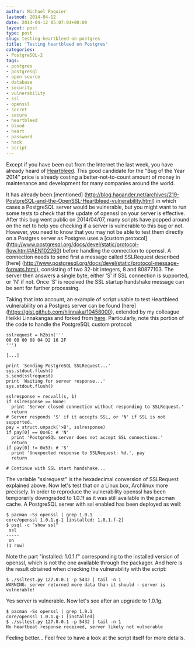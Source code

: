 ```yaml
---
author: Michael Paquier
lastmod: 2014-04-12
date: 2014-04-12 05:07:04+00:00
layout: post
type: post
slug: testing-heartbleed-on-postgres
title: 'Testing heartbleed on Postgres'
categories:
- PostgreSQL-2
tags:
- postgres
- postgresql
- open source
- database
- security
- vulnerability
- ssl
- openssl
- secret
- secure
- heartbleed
- blood
- heart
- password
- hack
- script
---
```

Except if you have been cut from the Internet the last week, you have already
heard of [Heartbleed](http://heartbleed.com/). This good candidate for the "Bug
of the Year 2014" price is already costing a better-not-to-count amount of money
in maintenance and development for many companies around the world.

It has already been [mentioned]
(http://blog.hagander.net/archives/219-PostgreSQL-and-the-OpenSSL-Heartbleed-vulnerability.html)
in which cases a PostgreSQL server would be vulnerable, but you might want
to run some tests to check that the update of openssl on your server is effective.
After this bug went public on 2014/04/07, many scripts have popped around on the
net to help you checking if a server is vulnerable to this bug or not. However,
you need to know that you may not be able to test them directly on a Postgres
server as Postgres uses a [custom protocol]
(http://www.postgresql.org/docs/devel/static/protocol-flow.html#AEN102260)
before handling the connection to openssl. A connection needs to send first
a message called SSLRequest described [here]
(http://www.postgresql.org/docs/devel/static/protocol-message-formats.html),
consisting of two 32-bit integers, 8 and 80877103. The server then answers
a single byte, either 'S' if SSL connection is supported, or 'N' if not.
Once 'S' is received the SSL startup handshake message can be sent for
further processing.

Taking that into account, an example of script usable to test Heartbleed
vulnerability on a Postgres server can be found [here]
(https://gist.github.com/hlinnaka/10458000), extended by my colleague
Heikki Linnakangas and forked from [here](https://gist.github.com/sh1n0b1/10100394).
Particularly, note this portion of the code to handle the PostgreSQL custom
protocol:

    sslrequest = h2bin('''
    00 00 00 08 04 D2 16 2F
    ''')

    [...]

    print 'Sending PostgreSQL SSLRequest...'
    sys.stdout.flush()
    s.send(sslrequest)
    print 'Waiting for server response...'
    sys.stdout.flush()

    sslresponse = recvall(s, 1)
    if sslresponse == None:
      print 'Server closed connection without responding to SSLRequest.'
      return
    # Server responds 'S' if it accepts SSL, or 'N' if SSL is not supported.
    pay = struct.unpack('>B', sslresponse)
    if pay[0] == 0x4E: # 'N'
      print 'PostgreSQL server does not accept SSL connections.'
      return
    if pay[0] != 0x53: # 'S'
      print 'Unexpected response to SSLRequest: %d.', pay
      return

    # Continue with SSL start handshake...

The variable "sslrequest" is the hexadecimal conversion of SSLRequest
explained above. Now let's test that on a Linux box, Archlinux more
precisely. In order to reproduce the vulnerability openssl has been
temporarily downgraded to 1.0.1f as it was still available in the pacman
cache. A PostgreSQL server with ssl enabled has been deployed as well:

    $ pacman -Ss openssl | grep 1.0.1
    core/openssl 1.0.1.g-1 [installed: 1.0.1.f-2]
    $ psql -c "show ssl"
     ssl
    -----
     on
    (1 row)

Note the part "installed: 1.0.1.f" corresponding to the installed
version of openssl, which is not the one available through the packager.
And here is the result obtained when checking the vulnerability with
the script:

    $ ./ssltest.py 127.0.0.1 -p 5432 | tail -n 1
    WARNING: server returned more data than it should - server is vulnerable!

Yes server is vulnerable. Now let's see after an upgrade to 1.0.1g.

    $ pacman -Ss openssl | grep 1.0.1
    core/openssl 1.0.1.g-1 [installed]
    $ ./ssltest.py 127.0.0.1 -p 5432 | tail -n 1
    No heartbeat response received, server likely not vulnerable

Feeling better... Feel free to have a look at the script itself for
more details.

